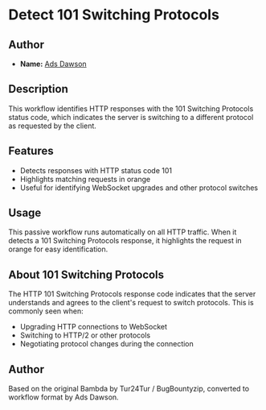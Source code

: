 # Detect 101 Switching Protocols

## Author
- **Name:** [Ads Dawson](https://github.com/GangGreenTemperTatum)

## Description
This workflow identifies HTTP responses with the 101 Switching Protocols status code, which indicates the server is switching to a different protocol as requested by the client.

## Features

- Detects responses with HTTP status code 101
- Highlights matching requests in orange
- Useful for identifying WebSocket upgrades and other protocol switches

## Usage

This passive workflow runs automatically on all HTTP traffic. When it detects a 101 Switching Protocols response, it highlights the request in orange for easy identification.

## About 101 Switching Protocols

The HTTP 101 Switching Protocols response code indicates that the server understands and agrees to the client's request to switch protocols. This is commonly seen when:

- Upgrading HTTP connections to WebSocket
- Switching to HTTP/2 or other protocols
- Negotiating protocol changes during the connection

## Author

Based on the original Bambda by Tur24Tur / BugBountyzip, converted to workflow format by Ads Dawson.